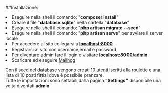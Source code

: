 ##Installazione:

<li>Eseguire nella shell il comando: "<strong>composer install</strong>" </li>
<li>Creare il file "<strong>database.sqlite</strong>" nella cartella "<strong>database</strong>"</li>
<li>Eseguire nella shell il comando: "<strong>php artisan migrate --seed</strong>"</li>
<li>Eseguire nella shell il comando: "<strong>php artisan serve</strong>" per avviare il server locale</li>
<li>Per accedere al sito collegarsi a <a href="localhost:8000"><strong>localhost:8000</strong></a></li>
<li>Registrarsi al sito con username,email e password</li>
<li>Per diventare admin fare il login e visitare <a href="localhost:8000/admin"><strong>localhost:8000/admin</strong></a></li>
<li>Scaricare ed eseguire <a href="https://github.com/mailhog/MailHog">Mailhog</a></li>

<p>Con il seed del database vengono creati 10 utenti iscritti alla roulette e una lista di 10 posti fittizi dove è possibile pranzare.<br>
Tutte le impostazioni sono settabili dalla pagina <strong>"Settings"</strong> disponibile una volta diventati <strong>admin</strong>.<br>
</p>
